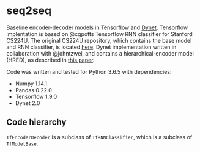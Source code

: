 # seq2seq

Baseline encoder-decoder models in Tensorflow and [Dynet](https://dynet.readthedocs.io/en/latest/). Tensorflow implentation is based on @cgpotts Tensorflow RNN classifier for Stanford CS224U.
The original CS224U repository, which contains the base model and RNN classifier, is located [here](https://github.com/cgpotts/cs224u). Dynet implementation written in collaboration with @johntzwei, and contains a hierarchical-encoder model (HRED), as described in [this paper](https://arxiv.org/pdf/1507.02221.pdf).

Code was written and tested for Python 3.6.5 with dependencies:

* Numpy 1.14.1
* Pandas 0.22.0
* Tensorflow 1.9.0
* Dynet 2.0

## Code hierarchy

`TfEncoderDecoder` is a subclass of `TfRNNClassifier`, which is a subclass of `TfModelBase`.
